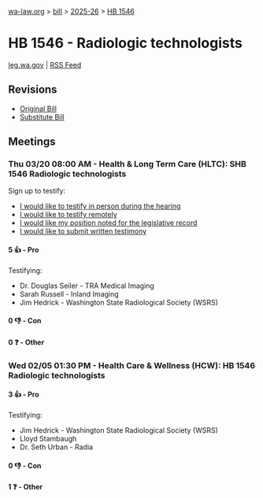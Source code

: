 [wa-law.org](/) > [bill](/bill/) > [2025-26](/bill/2025-26/) > [HB 1546](/bill/2025-26/hb/1546/)

# HB 1546 - Radiologic technologists
[leg.wa.gov](https://app.leg.wa.gov/billsummary?BillNumber=1546&Year=2025&Initiative=false) | [RSS Feed](./rss.xml)

## Revisions
* [Original Bill](1/)
* [Substitute Bill](S/)

## Meetings
### Thu 03/20 08:00 AM - Health & Long Term Care (HLTC): SHB 1546 Radiologic technologists
Sign up to testify:
* [I would like to testify in person during the hearing](https://app.leg.wa.gov/csi/Testifier/Add?chamber=House&mId=33072&aId=165913&caId=26579&tId=1)
* [I would like to testify remotely](https://app.leg.wa.gov/csi/Testifier/Add?chamber=House&mId=33072&aId=165913&caId=26579&tId=2)
* [I would like my position noted for the legislative record](https://app.leg.wa.gov/csi/Testifier/Add?chamber=House&mId=33072&aId=165913&caId=26579&tId=3)
* [I would like to submit written testimony](https://app.leg.wa.gov/csi/Testifier/Add?chamber=House&mId=33072&aId=165913&caId=26579&tId=4)

#### 5 👍 - Pro
Testifying:
* Dr. Douglas Seiler - TRA Medical Imaging
* Sarah Russell - Inland Imaging
* Jim Hedrick - Washington State Radiological Society (WSRS)

#### 0 👎 - Con

#### 0 ❓ - Other

### Wed 02/05 01:30 PM - Health Care & Wellness (HCW): HB 1546 Radiologic technologists
#### 3 👍 - Pro
Testifying:
* Jim Hedrick - Washington State Radiological Society (WSRS)
* Lloyd Stambaugh
* Dr. Seth Urban - Radia

#### 0 👎 - Con

#### 1 ❓ - Other
